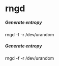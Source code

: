 # rngd

##### Generate entropy

   rngd  -f -r /dev/urandom

##### Generate entropy

   rngd  -f -r /dev/urandom
